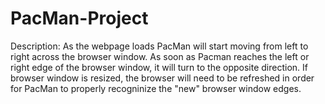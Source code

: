 # PacMan-Project
Description: As the webpage loads PacMan will start moving from left to right across the browser window. As soon as Pacman reaches the left or right edge of the browser window, it will turn to the opposite direction. If browser window is resized, the browser will need to be refreshed in order for PacMan to properly recogninize the "new" browser window edges.
